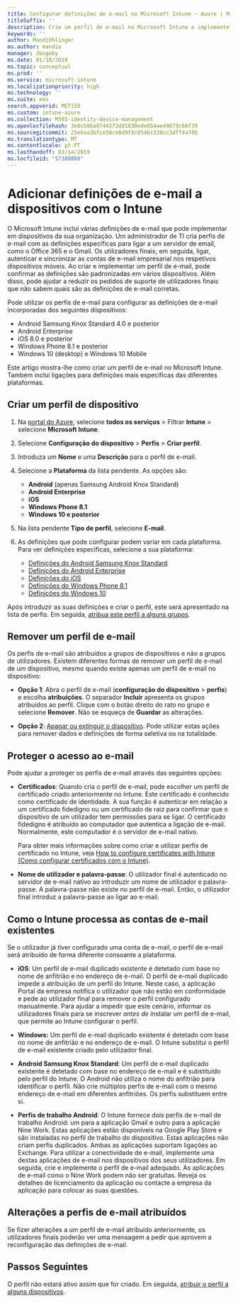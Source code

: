 ```yaml
---
title: Configurar definições de e-mail no Microsoft Intune – Azure | Microsoft Docs
titleSuffix: ''
description: Crie um perfil de e-mail no Microsoft Intune e implemente-o em dispositivos Android Enterprise, iOS e Windows. Utilize um perfil de e-mail para configurar definições de e-mail comuns, incluindo um servidor de e-mail e um método de autenticação para ligar ao e-mail empresarial em dispositivos que gere.
keywords: ''
author: MandiOhlinger
ms.author: mandia
manager: dougeby
ms.date: 01/10/2019
ms.topic: conceptual
ms.prod: ''
ms.service: microsoft-intune
ms.localizationpriority: high
ms.technology: ''
ms.suite: ems
search.appverid: MET150
ms.custom: intune-azure
ms.collection: M365-identity-device-management
ms.openlocfilehash: 3e0c59ba8744272dd1038ede854ae49879c66f39
ms.sourcegitcommit: 25e6aa3bfce58ce8d9f8c054bc338cc3dff4a78b
ms.translationtype: MT
ms.contentlocale: pt-PT
ms.lasthandoff: 03/14/2019
ms.locfileid: "57389808"
---
```

# <a name="add-email-settings-to-devices-using-intune"></a>Adicionar definições de e-mail a dispositivos com o Intune

O Microsoft Intune inclui várias definições de e-mail que pode implementar em dispositivos da sua organização. Um administrador de TI cria perfis de e-mail com as definições específicas para ligar a um servidor de email, como o Office 365 e o Gmail. Os utilizadores finais, em seguida, ligar, autenticar e sincronizar as contas de e-mail empresarial nos respetivos dispositivos móveis. Ao criar e implementar um perfil de e-mail, pode confirmar as definições são padronizadas em vários dispositivos. Além disso, pode ajudar a reduzir os pedidos de suporte de utilizadores finais que não sabem quais são as definições de e-mail corretas.

Pode utilizar os perfis de e-mail para configurar as definições de e-mail incorporadas dos seguintes dispositivos:

- Android Samsung Knox Standard 4.0 e posterior
- Android Enterprise
- iOS 8.0 e posterior
- Windows Phone 8.1 e posterior
- Windows 10 (desktop) e Windows 10 Mobile

Este artigo mostra-lhe como criar um perfil de e-mail no Microsoft Intune. Também inclui ligações para definições mais específicas das diferentes plataformas.

## <a name="create-a-device-profile"></a>Criar um perfil de dispositivo

1. Na [portal do Azure](https://portal.azure.com), selecione **todos os serviços** > Filtrar **Intune** > selecione **Microsoft Intune**.
2. Selecione **Configuração do dispositivo** > **Perfis** > **Criar perfil**.
3. Introduza um **Nome** e uma **Descrição** para o perfil de e-mail.
4. Selecione a **Plataforma** da lista pendente. As opções são:

    - **Android** (apenas Samsung Android Knox Standard)
    - **Android Enterprise**
    - **iOS**
    - **Windows Phone 8.1**
    - **Windows 10 e posterior**

5. Na lista pendente **Tipo de perfil**, selecione **E-mail**.
6. As definições que pode configurar podem variar em cada plataforma. Para ver definições específicas, selecione a sua plataforma:

    - [Definições do Android Samsung Knox Standard](email-settings-android.md)
    - [Definições do Android Enterprise](email-settings-android-enterprise.md)
    - [Definições do iOS](email-settings-ios.md)
    - [Definições do Windows Phone 8.1](email-settings-windows-phone-8-1.md)
    - [Definições do Windows 10](email-settings-windows-10.md)

Após introduzir as suas definições e criar o perfil, este será apresentado na lista de perfis. Em seguida, [atribua este perfil a alguns grupos](device-profile-assign.md).

## <a name="remove-an-email-profile"></a>Remover um perfil de e-mail

Os perfis de e-mail são atribuídos a grupos de dispositivos e não a grupos de utilizadores. Existem diferentes formas de remover um perfil de e-mail de um dispositivo, mesmo quando existe apenas um perfil de e-mail no dispositivo:

- **Opção 1**: Abra o perfil de e-mail (**configuração do dispositivo** > **perfis**) e escolha **atribuições**. O separador **Incluir** apresenta os grupos atribuídos ao perfil. Clique com o botão direito do rato no grupo e selecione **Remover**. Não se esqueça de **Guardar** as alterações.

- **Opção 2**: [Apagar ou extinguir o dispositivo](devices-wipe.md). Pode utilizar estas ações para remover dados e definições de forma seletiva ou na totalidade.

## <a name="secure-email-access"></a>Proteger o acesso ao e-mail

Pode ajudar a proteger os perfis de e-mail através das seguintes opções:

- **Certificados**: Quando cria o perfil de e-mail, pode escolher um perfil de certificado criado anteriormente no Intune. Este certificado é conhecido como certificado de identidade. A sua função é autenticar em relação a um certificado fidedigno ou um certificado de raiz para confirmar que o dispositivo de um utilizador tem permissões para se ligar. O certificado fidedigno é atribuído ao computador que autentica a ligação de e-mail. Normalmente, este computador é o servidor de e-mail nativo.

  Para obter mais informações sobre como criar e utilizar perfis de certificado no Intune, veja [How to configure certificates with Intune (Como configurar certificados com o Intune)](certificates-configure.md).

- **Nome de utilizador e palavra-passe**: O utilizador final é autenticado no servidor de e-mail nativo ao introduzir um nome de utilizador e palavra-passe. A palavra-passe não existe no perfil de e-mail. Então, o utilizador final introduz a palavra-passe ao ligar ao e-mail.

## <a name="how-intune-handles-existing-email-accounts"></a>Como o Intune processa as contas de e-mail existentes

Se o utilizador já tiver configurado uma conta de e-mail, o perfil de e-mail será atribuído de forma diferente consoante a plataforma.

- **iOS**: Um perfil de e-mail duplicado existente é detetado com base no nome de anfitrião e no endereço de e-mail. O perfil de e-mail duplicado impede a atribuição de um perfil do Intune. Neste caso, a aplicação Portal da empresa notifica o utilizador que não estão em conformidade e pede ao utilizador final para remover o perfil configurado manualmente. Para ajudar a impedir que este cenário, informar os utilizadores finais para se inscrever *antes de* instalar um perfil de e-mail, que permite ao Intune configurar o perfil.

- **Windows:** Um perfil de e-mail duplicado existente é detetado com base no nome de anfitrião e no endereço de e-mail. O Intune substitui o perfil de e-mail existente criado pelo utilizador final.

- **Android Samsung Knox Standard**: Um perfil de e-mail duplicado existente é detetado com base no endereço de e-mail e é substituído pelo perfil do Intune. O Android não utiliza o nome do anfitrião para identificar o perfil. Não crie múltiplos perfis de e-mail com o mesmo endereço de e-mail em diferentes anfitriões. Os perfis substituem entre si.

- **Perfis de trabalho Android**: O Intune fornece dois perfis de e-mail de trabalho Android: um para a aplicação Gmail e outro para a aplicação Nine Work. Estas aplicações estão disponíveis na Google Play Store e são instaladas no perfil de trabalho do dispositivo. Estas aplicações não criam perfis duplicados. Ambas as aplicações suportam ligações ao Exchange. Para utilizar a conectividade de e-mail, implemente uma destas aplicações de e-mail nos dispositivos dos seus utilizadores. Em seguida, crie e implemente o perfil de e-mail adequado. As aplicações de e-mail como o Nine Work podem não ser gratuitas. Reveja os detalhes de licenciamento da aplicação ou contacte a empresa da aplicação para colocar as suas questões.

## <a name="changes-to-assigned-email-profiles"></a>Alterações a perfis de e-mail atribuídos

Se fizer alterações a um perfil de e-mail atribuído anteriormente, os utilizadores finais poderão ver uma mensagem a pedir que aprovem a reconfiguração das definições de e-mail.

## <a name="next-steps"></a>Passos Seguintes

O perfil não estará ativo assim que for criado. Em seguida, [atribuir o perfil a alguns dispositivos](device-profile-assign.md).

